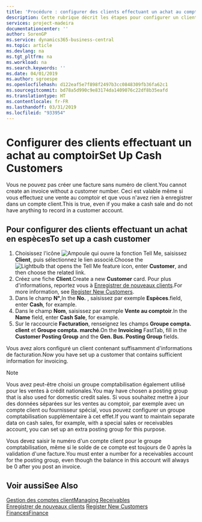 ```yaml
---
title: 'Procédure : configurer des clients effectuant un achat au comptoir | Microsoft Docs'
description: Cette rubrique décrit les étapes pour configurer un client qui paie en espèces.
services: project-madeira
documentationcenter: ''
author: SorenGP
ms.service: dynamics365-business-central
ms.topic: article
ms.devlang: na
ms.tgt_pltfrm: na
ms.workload: na
ms.search.keywords: ''
ms.date: 04/01/2019
ms.author: sgroespe
ms.openlocfilehash: d122eaf5e7f898f2497b3cc0848309fb36fa62c1
ms.sourcegitcommit: bd78a5d990c9e83174da1409076c22df8b35eafd
ms.translationtype: HT
ms.contentlocale: fr-FR
ms.lasthandoff: 03/31/2019
ms.locfileid: "933954"
---
```

# <a name="set-up-cash-customers"></a><span data-ttu-id="36378-103">Configurer des clients effectuant un achat au comptoir</span><span class="sxs-lookup"><span data-stu-id="36378-103">Set Up Cash Customers</span></span>
<span data-ttu-id="36378-104">Vous ne pouvez pas créer une facture sans numéro de client.</span><span class="sxs-lookup"><span data-stu-id="36378-104">You cannot create an invoice without a customer number.</span></span> <span data-ttu-id="36378-105">Ceci est valable même si vous effectuez une vente au comptoir et que vous n'avez rien à enregistrer dans un compte client.</span><span class="sxs-lookup"><span data-stu-id="36378-105">This is true, even if you make a cash sale and do not have anything to record in a customer account.</span></span>  

## <a name="to-set-up-a-cash-customer"></a><span data-ttu-id="36378-106">Pour configurer des clients effectuant un achat en espèces</span><span class="sxs-lookup"><span data-stu-id="36378-106">To set up a cash customer</span></span>  
1.  <span data-ttu-id="36378-107">Choisissez l'icône ![Ampoule qui ouvre la fonction Tell Me](media/ui-search/search_small.png "Dites-moi ce que vous voulez faire"), saisissez **Client**, puis sélectionnez le lien associé.</span><span class="sxs-lookup"><span data-stu-id="36378-107">Choose the ![Lightbulb that opens the Tell Me feature](media/ui-search/search_small.png "Tell me what you want to do") icon, enter **Customer**, and then choose the related link.</span></span>  
2.  <span data-ttu-id="36378-108">Créez une fiche **Client**.</span><span class="sxs-lookup"><span data-stu-id="36378-108">Create a new **Customer** card.</span></span> <span data-ttu-id="36378-109">Pour plus d'informations, reportez vous à [Enregistrer de nouveaux clients](sales-how-register-new-customers.md).</span><span class="sxs-lookup"><span data-stu-id="36378-109">For more information, see [Register New Customers](sales-how-register-new-customers.md).</span></span>
3.  <span data-ttu-id="36378-110">Dans le champ **N°**,</span><span class="sxs-lookup"><span data-stu-id="36378-110">In the **No.**</span></span> <span data-ttu-id="36378-111">, saisissez par exemple **Espèces**.</span><span class="sxs-lookup"><span data-stu-id="36378-111">field, enter **Cash**, for example.</span></span>  
4.  <span data-ttu-id="36378-112">Dans le champ **Nom**, saisissez par exemple **Vente au comptoir**.</span><span class="sxs-lookup"><span data-stu-id="36378-112">In the **Name** field, enter **Cash Sale**, for example.</span></span>  
5.  <span data-ttu-id="36378-113">Sur le raccourcie **Facturation**, renseignez les champs **Groupe compta. client** et **Groupe compta. marché**.</span><span class="sxs-lookup"><span data-stu-id="36378-113">On the **Invoicing** FastTab, fill in the **Customer Posting Group** and the **Gen. Bus. Posting Group** fields.</span></span>  

 <span data-ttu-id="36378-114">Vous avez alors configuré un client contenant suffisamment d'informations de facturation.</span><span class="sxs-lookup"><span data-stu-id="36378-114">Now you have set up a customer that contains sufficient information for invoicing.</span></span>  

> [!NOTE]  
>  <span data-ttu-id="36378-115">Vous avez peut-être choisi un groupe comptabilisation également utilisé pour les ventes à crédit nationales.</span><span class="sxs-lookup"><span data-stu-id="36378-115">You may have chosen a posting group that is also used for domestic credit sales.</span></span> <span data-ttu-id="36378-116">Si vous souhaitez mettre à jour des données séparées sur les ventes au comptoir, par exemple avec un compte client ou fournisseur spécial, vous pouvez configurer un groupe comptabilisation supplémentaire à cet effet.</span><span class="sxs-lookup"><span data-stu-id="36378-116">If you want to maintain separate data on cash sales, for example, with a special sales or receivables account, you can set up an extra posting group for this purpose.</span></span>  
>   
>  <span data-ttu-id="36378-117">Vous devez saisir le numéro d'un compte client pour le groupe comptabilisation, même si le solde de ce compte est toujours de 0 après la validation d'une facture.</span><span class="sxs-lookup"><span data-stu-id="36378-117">You must enter a number for a receivables account for the posting group, even though the balance in this account will always be 0 after you post an invoice.</span></span>  

## <a name="see-also"></a><span data-ttu-id="36378-118">Voir aussi</span><span class="sxs-lookup"><span data-stu-id="36378-118">See Also</span></span>
[<span data-ttu-id="36378-119">Gestion des comptes client</span><span class="sxs-lookup"><span data-stu-id="36378-119">Managing Receivables</span></span>](receivables-manage-receivables.md)  
<span data-ttu-id="36378-120">[Enregistrer de nouveaux clients](sales-how-register-new-customers.md)  </span><span class="sxs-lookup"><span data-stu-id="36378-120">[Register New Customers](sales-how-register-new-customers.md)  </span></span>  
[<span data-ttu-id="36378-121">Finances</span><span class="sxs-lookup"><span data-stu-id="36378-121">Finance</span></span>](finance.md)  


